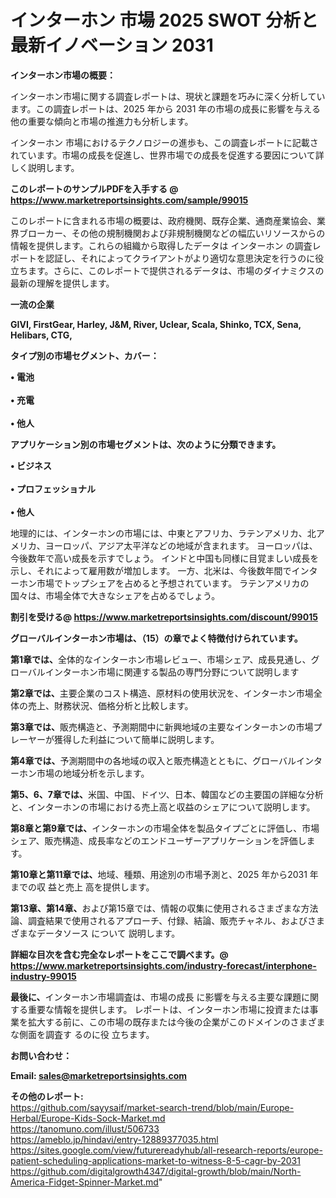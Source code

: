 # インターホン 市場 2025 SWOT 分析と最新イノベーション 2031

<strong><b>インターホン市場の概要：</b></strong>

インターホン市場に関する調査レポートは、現状と課題を巧みに深く分析しています。この調査レポートは、2025 年から 2031 年の市場の成長に影響を与える他の重要な傾向と市場の推進力も分析します。

インターホン 市場におけるテクノロジーの進歩も、この調査レポートに記載されています。市場の成長を促進し、世界市場での成長を促進する要因について詳しく説明します。

<strong>このレポートのサンプルPDFを入手する @ <a href=https://www.marketreportsinsights.com/sample/99015>https://www.marketreportsinsights.com/sample/99015</a></strong>

このレポートに含まれる市場の概要は、政府機関、既存企業、通商産業協会、業界ブローカー、その他の規制機関および非規制機関などの幅広いリソースからの情報を提供します。これらの組織から取得したデータは インターホン の調査レポートを認証し、それによってクライアントがより適切な意思決定を行うのに役立ちます。さらに、このレポートで提供されるデータは、市場のダイナミクスの最新の理解を提供します。

<strong>一流の企業</strong>

<strong><b>GIVI, FirstGear, Harley, J&M, River, Uclear, Scala, Shinko, TCX, Sena, Helibars, CTG,</b></strong>

<strong><b>タイプ別の市場セグメント、カバー：</b></strong>

<strong>• 電池<br><br>• 充電<br><br>• 他人</strong>

<strong><b>アプリケーション別の市場セグメントは、次のように分類できます。</b></strong>

<strong>• ビジネス<br><br>• プロフェッショナル<br><br>• 他人</strong>

 地理的には、インターホンの市場には、中東とアフリカ、ラテンアメリカ、北アメリカ、ヨーロッパ、アジア太平洋などの地域が含まれます。 ヨーロッパは、今後数年で高い成長を示すでしょう。 インドと中国も同様に目覚ましい成長を示し、それによって雇用数が増加します。 一方、北米は、今後数年間でインターホン市場でトップシェアを占めると予想されています。 ラテンアメリカの国々は、市場全体で大きなシェアを占めるでしょう。

<strong>割引を受ける@ <a href=https://www.marketreportsinsights.com/discount/99015>https://www.marketreportsinsights.com/discount/99015</a></strong>

<strong><b>グローバルインターホン市場は、（15）の章でよく特徴付けられています。</b></strong>

<strong><b>第</b></strong><strong><b>1章では、</b></strong>全体的なインターホン市場レビュー、市場シェア、成長見通し、グローバルインターホン市場に関連する製品の専門分野について説明します

<strong><b>第2章では、</b></strong>主要企業のコスト構造、原材料の使用状況を、インターホン市場全体の売上、財務状況、価格分析と比較します。

<strong><b>第3章では、</b></strong>販売構造と、予測期間中に新興地域の主要なインターホンの市場プレーヤーが獲得した利益について簡単に説明します。

<strong><b>第4章では、</b></strong>予測期間中の各地域の収入と販売構造とともに、グローバルインターホン市場の地域分析を示します。

<strong><b>第5、6、7章では、</b></strong>米国、中国、ドイツ、日本、韓国などの主要国の詳細な分析と、インターホンの市場における売上高と収益のシェアについて説明します。

<strong><b>第8章と第9章では、</b></strong>インターホンの市場全体を製品タイプごとに評価し、市場シェア、販売構造、成長率などのエンドユーザーアプリケーションを評価します。

<strong><b>第10章と第11章では、</b></strong>地域、種類、用途別の市場予測と、2025 年から2031 年までの収 益と売上 高を提供します。

<strong><b>第13章、第14章、</b></strong>および第15章では、情報の収集に使用されるさまざまな方法論、調査結果で使用されるアプローチ、付録、結論、販売チャネル、およびさまざまなデータソース について 説明します。

<strong>詳細な目次を含む完全なレポートをここで調べます。@ <a href=https://www.marketreportsinsights.com/industry-forecast/interphone-industry-99015>https://www.marketreportsinsights.com/industry-forecast/interphone-industry-99015</a></strong>

<strong><b>最後に、</b></strong>インターホン市場調査は、市場の成長 に影響を</a>与える主要な課題に関する重要な情報を提供します。 レポートは、インターホン市場に投資または事業を拡大する前に、この市場の既存または今後の企業がこのドメインのさまざまな側面を調査す るのに役 立ちます。

<strong><b>お問い合わせ：</b></strong>

<strong>Email: </strong><a href=mailto:sales@marketreportsinsights.com><strong>sales@marketreportsinsights.com</strong></a>

<strong>その他のレポート:</strong>
<br>
<a href=https://github.com/sayysaif/market-search-trend/blob/main/Europe-Herbal/Europe-Kids-Sock-Market.md>https://github.com/sayysaif/market-search-trend/blob/main/Europe-Herbal/Europe-Kids-Sock-Market.md</a>
<br>
<a href=https://tanomuno.com/illust/506733>https://tanomuno.com/illust/506733</a>
<br>
<a href=https://ameblo.jp/hindavi/entry-12889377035.html>https://ameblo.jp/hindavi/entry-12889377035.html</a>
<br>
<a href=https://sites.google.com/view/futurereadyhub/all-research-reports/europe-patient-scheduling-applications-market-to-witness-8-5-cagr-by-2031>https://sites.google.com/view/futurereadyhub/all-research-reports/europe-patient-scheduling-applications-market-to-witness-8-5-cagr-by-2031</a>
<br>
<a href=https://github.com/digitalgrowth4347/digital-growth/blob/main/North-America-Fidget-Spinner-Market.md>https://github.com/digitalgrowth4347/digital-growth/blob/main/North-America-Fidget-Spinner-Market.md</a>"
